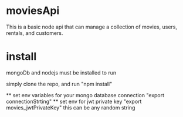 # moviesApi

This is a basic node api that can manage a collection of movies, users, rentals, and customers.

# install

mongoDb and nodejs must be installed to run

simply clone the repo, and run "npm install"

** set env variables for your mongo database connection
"export connectionStrting"
** set env for jwt private key
"export movies_jwtPrivateKey"  this can be any random string
